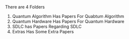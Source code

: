 There are 4 Folders
1. Quantum Algorithm Has Papers For Quabtum Algorithm
2. Quantum Hardware Has Papers For Quantum Hardware
3. SDLC has Papers Regarding SDLC
4. Extras Has Some Extra Papers
